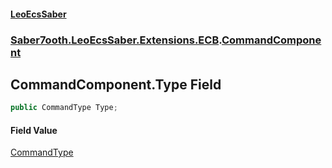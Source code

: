 #### [LeoEcsSaber](index.md 'index')
### [Saber7ooth.LeoEcsSaber.Extensions.ECB](Saber7ooth.LeoEcsSaber.Extensions.ECB.md 'Saber7ooth.LeoEcsSaber.Extensions.ECB').[CommandComponent](CommandComponent.md 'Saber7ooth.LeoEcsSaber.Extensions.ECB.CommandComponent')

## CommandComponent.Type Field

```csharp
public CommandType Type;
```

#### Field Value
[CommandType](CommandType.md 'Saber7ooth.LeoEcsSaber.Extensions.ECB.CommandType')